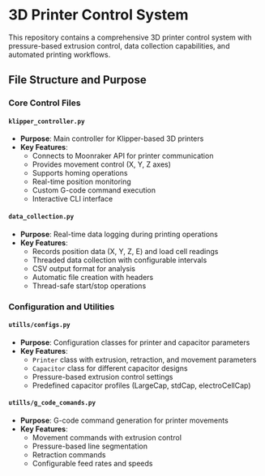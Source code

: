 # 3D Printer Control System

This repository contains a comprehensive 3D printer control system with pressure-based extrusion control, data collection capabilities, and automated printing workflows.

## File Structure and Purpose

### Core Control Files

#### `klipper_controller.py`
- **Purpose**: Main controller for Klipper-based 3D printers
- **Key Features**:
  - Connects to Moonraker API for printer communication
  - Provides movement control (X, Y, Z axes)
  - Supports homing operations
  - Real-time position monitoring
  - Custom G-code command execution
  - Interactive CLI interface

#### `data_collection.py`
- **Purpose**: Real-time data logging during printing operations
- **Key Features**:
  - Records position data (X, Y, Z, E) and load cell readings
  - Threaded data collection with configurable intervals
  - CSV output format for analysis
  - Automatic file creation with headers
  - Thread-safe start/stop operations

### Configuration and Utilities

#### `utills/configs.py`
- **Purpose**: Configuration classes for printer and capacitor parameters
- **Key Features**:
  - `Printer` class with extrusion, retraction, and movement parameters
  - `Capacitor` class for different capacitor designs
  - Pressure-based extrusion control settings
  - Predefined capacitor profiles (LargeCap, stdCap, electroCellCap)

#### `utills/g_code_comands.py`
- **Purpose**: G-code command generation for printer movements
- **Key Features**:
  - Movement commands with extrusion control
  - Pressure-based line segmentation
  - Retraction commands
  - Configurable feed rates and speeds

